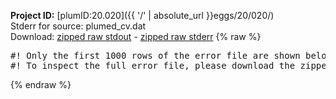 **Project ID:** [plumID:20.020]({{ '/' | absolute_url }}eggs/20/020/)  
Stderr for source:  plumed_cv.dat   
Download: [zipped raw stdout](plumed_cv.dat.plumed.stdout.txt.zip) - [zipped raw stderr](plumed_cv.dat.plumed.stderr.txt.zip) 
{% raw %}
<pre>
#! Only the first 1000 rows of the error file are shown below
#! To inspect the full error file, please download the zipped raw stderr file above
</pre>
{% endraw %}
